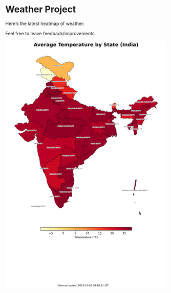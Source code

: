 # Weather Project

Here’s the latest heatmap of weather:

Feel free to leave feedback/improvements.

![India Heatmap](docs/assets/india_heatmap.png?v=DDE621)
